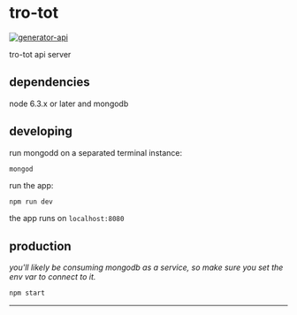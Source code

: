 # tro-tot

[![generator-api](https://img.shields.io/badge/built%20with-generator--api-green.svg)](https://github.com/ndelvalle/generator-api)

tro-tot api server



## dependencies

node 6.3.x or later and mongodb

## developing

run mongodd on a separated terminal instance:

```
mongod
```

run the app:

```bash
npm run dev
```

the app runs on `localhost:8080`

## production

_you'll likely be consuming mongodb as a service, so make sure you set the env var to connect to it._

```bash
npm start
```





--------------------------------------------------------------------------------
